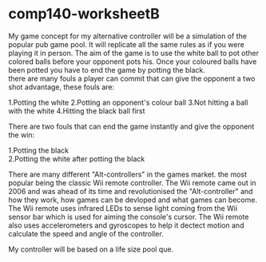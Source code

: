 # comp140-worksheetB
My game concept for my alternative controller will be a simulation of the popular pub game pool. 
It will replicate all the same rules as if you were playing it in person. 
The aim of the game is to use the white ball to pot other colored balls before your opponent pots his. 
Once your coloured balls have been potted you have to end the game by potting the black.  
there are many fouls a player can commit that can give the opponent a two shot advantage, these fouls are: 

1.Potting the white 
2.Potting an opponent's colour ball 
3.Not hitting a ball with the white 
4.Hitting the black ball first 

There are two fouls that can end the game instantly and give the opponent the win: 

1.Potting the black  
2.Potting the white after potting the black 

 There are many different "Alt-controllers" in the games market. the most popular being the classic Wii remote controller. The Wii remote
 came out in 2006 and was ahead of its time and  revolutionised the "Alt-controller" and how they work, how games can be devloped and what
 games can become. The Wii remote uses infrared LEDs to sense light coming from the Wii sensor bar which is used for aiming the console's
 cursor. The Wii remote also uses accelerometers and gyroscopes to help it dectect motion and calculate the speed and angle of the controller.
 
 My controller will be based on a life size pool que.
